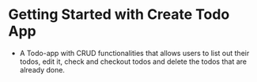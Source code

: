 # Getting Started with Create Todo App

- A Todo-app with CRUD functionalities that allows users to list out their todos, edit it, check and checkout todos and delete the todos that are already done.
